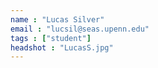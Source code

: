 ```yaml
---
name : "Lucas Silver"
email : "lucsil@seas.upenn.edu"
tags : ["student"]
headshot : "LucasS.jpg"
---
```

